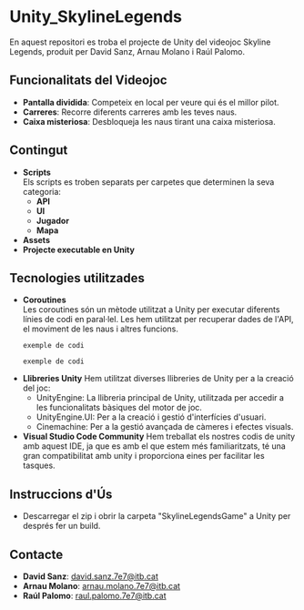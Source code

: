 
# Unity_SkylineLegends
En aquest repositori es troba el projecte de Unity del videojoc Skyline Legends, produit per David Sanz, Arnau Molano i Raúl Palomo.

## Funcionalitats del Videojoc
- **Pantalla dividida**: Competeix en local per veure qui és el millor pilot.
- **Carreres**: Recorre diferents carreres amb les teves naus.
- **Caixa misteriosa**: Desbloqueja les naus tirant una caixa misteriosa.

## Contingut
- **Scripts**  
  Els scripts es troben separats per carpetes que determinen la seva categoria:
  - **API**
  - **UI**
  - **Jugador**
  - **Mapa**
- **Assets**
- **Projecte executable en Unity**

## Tecnologies utilitzades
- **Coroutines**  
  Les coroutines són un mètode utilitzat a Unity per executar diferents línies de codi en paral·lel. Les hem utilitzat per recuperar dades de l'API, el moviment de les naus i altres funcions.
  ~~~
  exemple de codi
  ~~~
  ~~~
  exemple de codi
  ~~~
- **Llibreries Unity**
  Hem utilitzat diverses llibreries de Unity per a la creació del joc:
  - UnityEngine: La llibreria principal de Unity, utilitzada per accedir a les funcionalitats bàsiques del motor de joc.
  - UnityEngine.UI: Per a la creació i gestió d'interfícies d'usuari.
  - Cinemachine: Per a la gestió avançada de càmeres i efectes visuals.
- **Visual Studio Code Community**
  Hem treballat els nostres codis de unity amb aquest IDE, ja que es amb el que estem més familiaritzats, té una gran compatibilitat amb unity i proporciona eines per facilitar les tasques.

## Instruccions d'Ús
- Descarregar el zip i obrir la carpeta "SkylineLegendsGame" a Unity per després fer un build.

## Contacte
- **David Sanz**: [david.sanz.7e7@itb.cat](mailto:david.sanz.7e7@itb.cat)
- **Arnau Molano**: [arnau.molano.7e7@itb.cat](mailto:arnau.molano.7e7@itb.cat)
- **Raúl Palomo**: [raul.palomo.7e7@itb.cat](mailto:raul.palomo.7e7@itb.cat)

